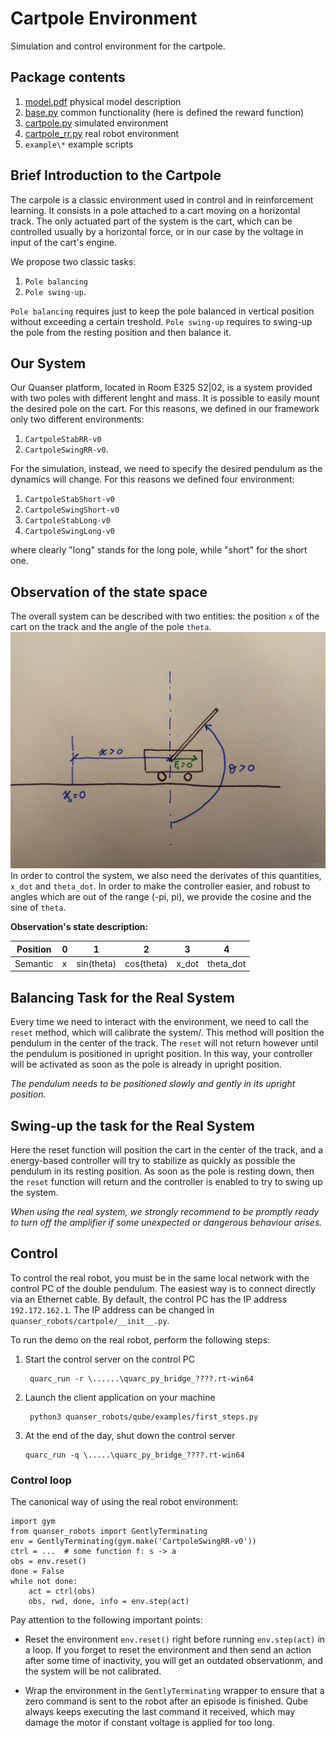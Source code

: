 Cartpole Environment
================

Simulation and control environment for the cartpole.


Package contents
----------------
1. [model.pdf](documentation/model.pdf) physical model description
2. [base.py](base.py) common functionality (here is defined the reward function)
3. [cartpole.py](cartpole.py) simulated environment
4. [cartpole_rr.py](cartpole_rr.py) real robot environment
5. `example\*` example scripts

Brief Introduction to the Cartpole
----------------------------------

The carpole is a classic environment used in control and in reinforcement learning. 
It consists in a pole attached to a cart moving on a horizontal track.
The only actuated part of the system is the cart, 
which can be controlled usually by a horizontal force, or in our case by the voltage in 
input of the cart's engine. 

We propose two classic tasks:

1. `Pole balancing` 
2. `Pole swing-up`.

`Pole balancing` requires just to keep the pole balanced in vertical position without exceeding a certain treshold.
`Pole swing-up` requires to swing-up the pole from the resting position and then balance it. 

Our System
----------

Our Quanser platform, located in Room E325 S2|02, is a system provided with two poles with different lenght and mass. 
It is possible to easily mount the desired pole on the cart. 
For this reasons, we defined in our framework only two different environments:

1. `CartpoleStabRR-v0`
2. `CartpoleSwingRR-v0`.

For the simulation, instead, we need to specify the desired pendulum as the dynamics will change.
For this reasons we defined four environment:

1. `CartpoleStabShort-v0`
2. `CartpoleSwingShort-v0`
3. `CartpoleStabLong-v0`
4. `CartpoleSwingLong-v0`

where clearly "long" stands for the long pole, while "short" for the short one.

Observation of the state space
------------------------------

The overall system can be described with two entities: the position `x` of the cart on the track and the angle of the pole `theta`.
![cartpole](documentation/cartpole.jpg)
In order to control the system, we also need the derivates of this quantities, `x_dot` and `theta_dot`. In order to make the controller easier, and robust to angles which are out of the range (-pi, pi), we provide the cosine and the sine of `theta`.


**Observation's state description:**

Position| 0 | 1         | 2         | 3     | 4         |
--------|---|-----------|-----------|-------|-----------|
Semantic| x |sin(theta) |cos(theta) | x_dot | theta_dot |


Balancing Task for the Real System
----------------------------------

Every time we need to interact with the environment, we need to call the `reset` method, which will calibrate the system/.
This method will position the pendulum in the center of the track. 
The `reset` will not return however until the pendulum is positioned in upright position.
In this way, your controller will be activated as soon as the pole is already in upright position.

*The pendulum needs to be positioned slowly and gently in its upright position.*

Swing-up the task for the Real System
-------------------------------------

Here the reset function will position the cart in the center of the track, and a energy-based controller will try to stabilize as quickly as possible the pendulum in its resting position.
As soon as the pole is resting down, then the `reset` function will return and the controller is enabled to try to swing up the system.

*When using the real system, we strongly recommend to be promptly ready to turn off the amplifier if some unexpected or dangerous behaviour arises.*

Control
--------------------------
To control the real robot, you must be in the same local network
with the control PC of the double pendulum.
The easiest way is to connect directly via an Ethernet cable.
By default, the control PC has the IP address `192.172.162.1`.
The IP address can be changed in `quanser_robots/cartpole/__init__.py`.

To run the demo on the real robot, perform the following steps:

1. Start the control server on the control PC

        quarc_run -r \......\quarc_py_bridge_????.rt-win64

2. Launch the client application on your machine

        python3 quanser_robots/qube/examples/first_steps.py

3. At the end of the day, shut down the control server

       quarc_run -q \.....\quarc_py_bridge_????.rt-win64


### Control loop
The canonical way of using the real robot environment:
    
    import gym
    from quanser_robots import GentlyTerminating
    env = GentlyTerminating(gym.make('CartpoleSwingRR-v0'))
    ctrl = ...  # some function f: s -> a
    obs = env.reset()
    done = False
    while not done:
        act = ctrl(obs)
        obs, rwd, done, info = env.step(act)

Pay attention to the following important points:

- Reset the environment `env.reset()` right before running `env.step(act)`
  in a loop. If you forget to reset the environment and then send an action
  after some time of inactivity, you will get an outdated observationm, and the system will be not calibrated.

- Wrap the environment in the `GentlyTerminating` wrapper to ensure that
  a zero command is sent to the robot after an episode is finished.
  Qube always keeps executing the last command it received, which may damage
  the motor if constant voltage is applied for too long.
